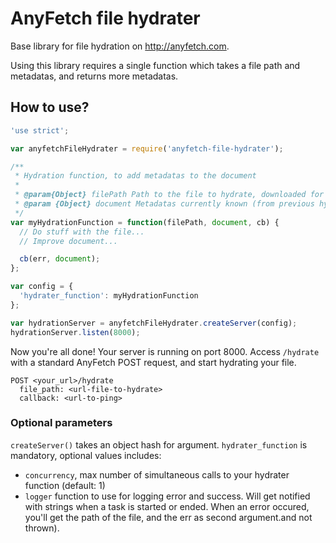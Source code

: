 AnyFetch file hydrater
====================

Base library for file hydration on http://anyfetch.com.

Using this library requires a single function which takes a file path and metadatas, and returns more metadatas.

How to use?
-------------------

```javascript
'use strict';

var anyfetchFileHydrater = require('anyfetch-file-hydrater');

/**
 * Hydration function, to add metadatas to the document
 * 
 * @param{Object} filePath Path to the file to hydrate, downloaded for you on the filesystem
 * @param {Object} document Metadatas currently known (from previous hydraters, of from providers). Includes `binary_document_type`, `semantic_document_type` and `metadatas`.
 */
var myHydrationFunction = function(filePath, document, cb) {
  // Do stuff with the file...
  // Improve document...

  cb(err, document);
};

var config = {
  'hydrater_function': myHydrationFunction
};

var hydrationServer = anyfetchFileHydrater.createServer(config);
hydrationServer.listen(8000);
```

Now you're all done! Your server is running on port 8000.
Access `/hydrate` with a standard AnyFetch POST request, and start hydrating your file.

```
POST <your_url>/hydrate
  file_path: <url-file-to-hydrate>
  callback: <url-to-ping>
```

### Optional parameters
`createServer()` takes an object hash for argument. `hydrater_function` is mandatory, optional values includes:

* `concurrency`, max number of simultaneous calls to your hydrater function (default: 1)
* `logger` function to use for logging error and success. Will get notified with strings when a task is started or ended. When an error occured, you'll get the path of the file, and the err as second argument.and not thrown).

